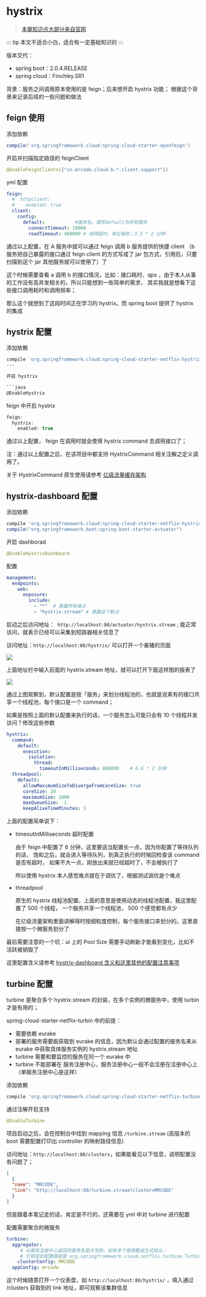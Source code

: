 # hystrix

> [本章知识点大部分来自官网](https://cloud.spring.io/spring-cloud-static/spring-cloud-netflix/2.0.4.RELEASE/multi/multi_spring-cloud-netflix.html)

::: tip
本文不适合小白，适合有一定基础知识的
:::

版本交代：

- spring boot：2.0.4.RELEASE
- spring cloud：Finchley.SR1

背景：服务之间调用原本使用的是 feign；后来想开启 hystrix 功能；
根据这个背景来记录后续的一些问题和做法

## feign 使用

添加依赖

```groovy
compile('org.springframework.cloud:spring-cloud-starter-openfeign')
```

开启并扫描指定路径的 feignClient

```java
@EnableFeignClients({"cn.mrcode.cloud.b.*.client.support"})
```

yml 配置

```yml
feign:
  #  httpclient:
  #    enabled: true
  client:
    config:
      default:           #服务名，填写default为所有服务
        connectTimeout: 10000
        readTimeout: 400000 # 调用超时，单位毫秒；3.3 * 2 分钟
```

通过以上配置，在 A 服务中就可以通过 feign 调用 b 服务提供的快捷 client
（b 服务把自己暴露的接口通过 feign client 的方式写成了 jar 包方式，引用后，只要扫描到这个 jar 其他服务就可以使用了）了

这个时候需要查看 a 调用 b 的接口情况，比如：接口耗时、qps ，由于本人从事的工作没有高并发相关的，所以只能想到一些简单的需求，
其实我就是想看下这些接口调用耗时和调用频率；

那么这个就想到了这段时间正在学习的 hystrix。而 spring boot 提供了 hystrix 的集成

## hystrix 配置

添加依赖

```groovy
compile 'org.springframework.cloud:spring-cloud-starter-netflix-hystrix'
···

开启 hystrix

```java
@EnableHystrix
```

feign 中开启 hystrix

```java
feign:
  hystrix:
    enabled: true
```

通过以上配置， feign 在调用时就会使用 hystrix command 去调用接口了；

注：通过以上配置之后，在该项目中都支持 HystrixCommand 相关注解之定义调用了。

关于 HystrixCommand 原生使用请参考 [亿级流量缓存架构]('/cache-pdp/hystrix/084.md')

## hystrix-dashboard 配置

添加依赖

```groovy
compile 'org.springframework.cloud:spring-cloud-starter-netflix-hystrix-dashboard'
compile("org.springframework.boot:spring-boot-starter-actuator")
```

开启 dashborad

```java
@EnableHystrixDashboard
```

配置

```yml
management:
  endpoints:
    web:
      exposure:
        include:
          - "*"  # 暴露所有端点
          - "hystrix.stream" # 暴露这个断点
```

启动之后访问地址：` http://localhost:80/actuator/hystrix.stream` ;
能正常访问，就表示已经可以采集到短路器相关信息了

访问地址：`http://localhost:80/hystrix/` 可以打开一个豪猪的页面

![](./assets/markdown-img-paste-20190618142007747.png)

上面地址栏中输入前面的 hystrix.stream 地址，就可以打开下面这样图的报表了

![](./assets/markdown-img-paste-20190618142112455.png)

通过上图观察到，默认配置是按「服务」来划分线程池的，也就是说素有的接口共享一个线程池，每个接口是一个 command；

如果是按照上面的默认配置来执行的话，一个服务怎么可能只会有 10 个线程并发访问？修改这些参数

```yml
hystrix:
  command:
    default:
      execution:
        isolation:
          thread:
            timeoutInMilliseconds: 800000    # 6.6 * 2 分钟
  threadpool:
    default:
      allowMaximumSizeToDivergeFromCoreSize: true
      coreSize: 20
      maximumSize: 1000
      maxQueueSize: -1
      keepAliveTimeMinutes: 1
```

上面的配置简单说下：

- timeoutInMilliseconds 超时配置

    由于 feign 中配置了 6 分钟，这里要适当配置长一点，因为你配置了等待队列的话，
    饱和之后，就会进入等待队列，到真正执行的时候回检查该 command 是否有超时，
    如果不大一点，刚放出来就已经超时了，不会被执行了

    所以使用 hystrix 本人感觉难点就在于调优了，根据测试调优是个难点

- threadpool

    原生的 hystrix 线程池配置，上面的意思是使用动态的线程池配置，我这里配置了 500 个线程，
    一个服务共享一个线程池， 500 个感觉都有点少

    在亿级流量架构里面讲解得时按细粒度控制，每个服务接口来划分的。这里直接按一个微服务划分了

最后需要注意的一个坑：ui 上的 Pool Size 需要手动刷新才能看到变化，比如不活跃被销毁了

这里配置含义请参考 [hystrix-dashboard 含义和这里其他的配置注意事项](/cache-pdp/hystrix/108.md#hystrix-dashboard-含义)

## turbine 配置

turbine 是聚合多个 hystrix.stream 的封装，在多个实例的微服务中，使用 turbin 才是有用的；

spring-cloud-starter-netflix-turbin 中的前提：

- 需要依赖 eurake
- 部署的服务需要能获取到 eurake 的信息，因为默认会通过配置的服务名来从 eurake 中获取具体服务实例的 hystrix.stream 地址
- turbine 需要和要监控的服务在同一个 eurake 中
- turbine 不能部署在 服务注册中心，服务注册中心一般不会注册在注册中心上（单服务注册中心是这样）

添加依赖

```groovy
compile 'org.springframework.cloud:spring-cloud-starter-netflix-turbine'
```

通过注解开启支持

```java
@EnableTurbine
```

项目启动之后，会在控制台中找到 mapping 信息 `/turbine.stream` (高版本的 boot 需要配置打印出 controller 的映射路径信息)

访问地址：`http://localhost:80/clusters`，如果能看见以下信息，说明配置没有问题了；

```json
[
  {
  "name": "MRCODE",
  "link": "http://localhost:80/turbine.stream?cluster=MRCODE"
  }
]
```

但是跟着本笔记走的话，肯定是不行的，还需要在 yml 中对 turbine 进行配置

配置需要聚合的微服务

```yml
turbine:
  aggregator:
     # 从服务注册中心返回的服务名是大写的，如有多个使用数组方式给出；
     # 它绑定的配置路径是 org.springframework.cloud.netflix.turbine.TurbineAggregatorProperties#setClusterConfig
    clusterConfig: MRCODE
  appConfig: mrcode
```

这个时候随意打开一个仪表盘，如 `http://localhost:80/hystrix/` ，填入通过 /clusters 获取到的 link 地址，即可观察该集群信息
